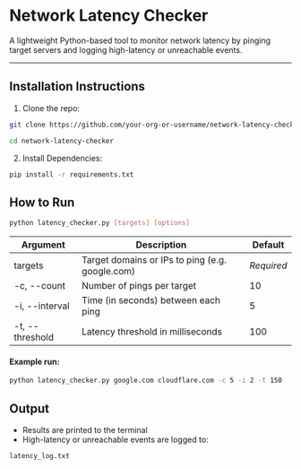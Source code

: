 # Network Latency Checker

A lightweight Python-based tool to monitor network latency by pinging target servers and logging high-latency or unreachable events.

---

## Installation Instructions

1. Clone the repo:
```bash
git clone https://github.com/your-org-or-username/network-latency-checker.git

cd network-latency-checker
```
2. Install Dependencies:
```bash
pip install -r requirements.txt
```
## How to Run
```bash
python latency_checker.py [targets] [options]
```

| Argument | Description | Default |
| -------- | ------- | ------ |
| targets | Target domains or IPs to ping (e.g. google.com) | *Required* |
| -c, --count | Number of pings per target | 10 |
| -i, --interval | Time (in seconds) between each ping | 5 |
| -t, --threshold | Latency threshold in milliseconds | 100 |

#### Example run:
```bash
python latency_checker.py google.com cloudflare.com -c 5 -i 2 -t 150
```

## Output
- Results are printed to the terminal
- High-latency or unreachable events are logged to:
```bash
latency_log.txt
```



